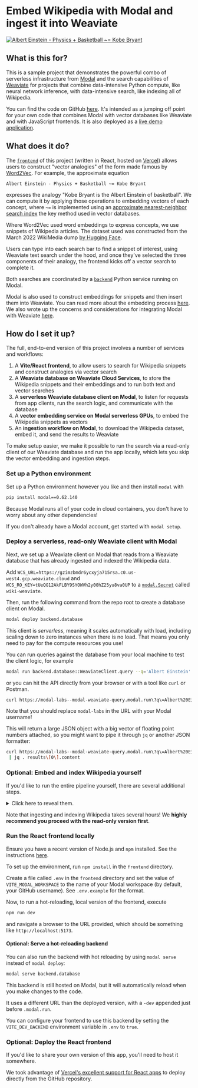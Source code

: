 # Embed Wikipedia with Modal and ingest it into Weaviate

[![Albert Einstein - Physics + Basketball ~= Kobe Bryant](https://vector-analogies-wikipedia.vercel.app/einstein-bryant.png)](https://vector-analogies-wikipedia.vercel.app/)

## What is this for?

This is a sample project that demonstrates the powerful combo of serverless infrastructure from [Modal](https://modal.com)
and the search capabilities of [Weaviate](https://weaviate.io)
for projects that combine data-intensive Python compute, like neural network inference,
with data-intensive search, like indexing all of Wikipedia.

You can find the code on GitHub [here](https://github.com/modal-labs/vector-analogies-wikipedia).
It's intended as a jumping off point for your own code that combines
Modal with vector databases like Weaviate and with JavaScript frontends.
It is also deployed as a [live demo application](https://vector-analogies-wikipedia.vercel.app/).

## What does it do?

The [`frontend`](https://github.com/modal-labs/vector-analogies-wikipedia/tree/main/frontend)
of this project (written in React, hosted on [Vercel](https://vercel.com))
allows users to construct "vector analogies" of the form made famous by [Word2Vec](https://arxiv.org/abs/1301.3781).
For example, the approximate equation

```
Albert Einstein - Physics + Basketball ~= Kobe Bryant
```

expresses the analogy "Kobe Bryant is the Albert Einstein of basketball".
We can compute it by applying those operations to embedding vectors of each concept,
where `~=` is implemented using an
[approximate nearest-neighbor search index](https://weaviate.io/developers/weaviate/concepts/indexing)
the key method used in vector databases.

Where Word2Vec used word embeddings to express concepts, we use snippets of Wikipedia articles.
The dataset used was constructed from the March 2022 WikiMedia dump [by Hugging Face](https://huggingface.co/datasets/wikipedia).

Users can type into each search bar to find a snippet of interest,
using Weaviate text search under the hood,
and once they've selected the three components of their analogy,
the frontend kicks off a vector search to complete it.

Both searches are coordinated by a [`backend`](https://github.com/modal-labs/vector-analogies-wikipedia/tree/main/backend) Python service running on Modal.

Modal is also used to construct embeddings for snippets and then insert them into Weaviate.
You can read more about the embedding process [here](https://modal.com/blog/embedding-wikipedia).
We also wrote up the concerns and considerations for integrating Modal with Weaviate [here](https://link-to-weaviate-blog.com/modal-weaviate).

## How do I set it up?

The full, end-to-end version of this project involves a number of services and workflows:

1. A **Vite/React frontend**, to allow users to search for Wikipedia snippets and construct analogies via vector search
1. A **Weaviate database on Weaviate Cloud Services**, to store the Wikipedia snippets and their embeddings and to run both text and vector searches
1. A **serverless Weaviate database client on Modal**, to listen for requests from app clients, run the search logic, and communicate with the database
1. A **vector embedding service on Modal serverless GPUs**, to embed the Wikipedia snippets as vectors
1. An **ingestion workflow on Modal**, to download the Wikipedia dataset, embed it, and send the results to Weaviate

To make setup easier, we make it possible to run the search via a read-only client
of our Weaviate database and run the app locally,
which lets you skip the vector embedding and ingestion steps.

### Set up a Python environment

Set up a Python environment however you like and then install `modal` with

```bash
pip install modal==0.62.140
```

Because Modal runs all of your code in cloud containers, you don't have to worry
about any other dependencies!

If you don't already have a Modal account, get started with
`modal setup`.

### Deploy a serverless, read-only Weaviate client with Modal

Next, we set up a Weaviate client on Modal that reads from a Weaviate database
that has already ingested and indexed the Wikipedia data.

Add `WCS_URL=https://gzimzbmdr6ycxyja715rsa.c0.us-west4.gcp.weaviate.cloud` and `WCS_RO_KEY=tUeQG12AkFLBY9SYOWVh2y00hZ25yu8va0UP` to a [`modal.Secret`](https://modal.com/docs/guide/secrets) called `wiki-weaviate`.

Then, run the following command from the repo root to create a database client on Modal.

```bash
modal deploy backend.database
```

This client is _serverless_, meaning it scales automatically with load,
including scaling down to zero instances when there is no load.
That means you only need to pay for the compute resources you use!

You can run queries against the database from your local machine
to test the client logic, for example

```bash
modal run backend.database::WeaviateClient.query --q='Albert Einstein'
```

or you can hit the API directly from your browser or with a tool like `curl` or Postman.

```bash
curl https://modal-labs--modal-weaviate-query.modal.run\?q\=Albert%20Einstein
```

Note that you should replace `modal-labs` in the URL with your Modal username!

This will return a large JSON object with a big vector of floating point numbers attached,
so you might want to pipe it through `jq` or another JSON formatter:

```bash
curl https://modal-labs--modal-weaviate-query.modal.run\?q\=Albert%20Einstein \
 | jq . results\[0\].content
```

### Optional: Embed and index Wikipedia yourself

If you'd like to run the entire pipeline yourself, there are several additional steps.
<details>
<summary> Click here to reveal them.
</summary>

1. Set up a Weaviate database instance via [Weaviate Cloud Services](https://weaviate.io/developers/weaviate/installation/weaviate-cloud-services).

2. Add your `WCS_URL`, `WCS_ADMIN_KEY`, and `WCS_RO_KEY` key to the `wiki-weaviate` [`modal.Secret`](https://modal.com/docs/guide/secrets).

3. Redeploy the new write-authorized Weaviate client for your instance with `modal deploy backend.database`.

4. Download the Wikipedia dataset from [Hugging Face](https://huggingface.co/datasets/wikipedia) with `modal run backend.download`. This step takes five to ten minutes.

5. Deploy the (serverless) vector embedding service with `modal deploy backend.vectors`.

6. Embed the dataset and send the results to Weaviate by invoking `modal run backend.ingest`. This can take several hours. Use the `--down-scale` option to reduce the fraction of the data you ingest. Ten percent (`--downscale=0.1`) is enough to get fair results, and 1% or 0.1% will do in a pinch.

</details>

Note that ingesting and indexing Wikipedia takes several hours!
We **highly recommend you proceed with the read-only version first**.

### Run the React frontend locally

Ensure you have a recent version of Node.js and `npm` installed.
See the instructions [here](https://docs.npmjs.com/downloading-and-installing-node-js-and-npm).

To set up the environment, run `npm install` in the `frontend` directory.

Create a file called `.env` in the `frontend` directory and set the value of `VITE_MODAL_WORKSPACE` to the name of your Modal workspace (by default, your GitHub username). See `.env.example` for the format.

Now, to run a hot-reloading, local version of the frontend, execute

```bash
npm run dev
```

and navigate a browser to the URL provided, which should be something like
`http://localhost:5173`.

#### Optional: Serve a hot-reloading backend

You can also run the backend with hot reloading
by using `modal serve` instead of `modal deploy`:

```bash
modal serve backend.database
```

This backend is still hosted on Modal,
but it will automatically reload when you make changes to the code.

It uses a different URL than the deployed version,
with a `-dev` appended just before `.modal.run`.

You can configure your frontend to use this backend by
setting the `VITE_DEV_BACKEND` environment variable in `.env` to `true`.

### Optional: Deploy the React frontend

If you'd like to share your own version of this app, you'll need to host it somewhere.

We took advantage of
[Vercel's excellent support for React apps](https://vercel.com/guides/deploying-react-with-vercel)
to deploy directly from the GitHub repository.
